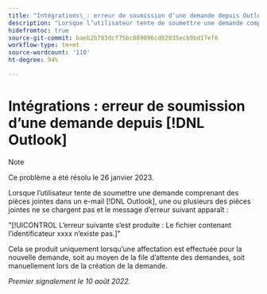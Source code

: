```yaml
---
title: "Intégrations\_: erreur de soumission d’une demande depuis Outlook"
description: "Lorsque l’utilisateur tente de soumettre une demande comprenant des pièces jointes dans un e-mail  [!DNL Outlook] , une ou plusieurs des pièces jointes ne se chargent pas et un message d’erreur apparaît."
hidefromtoc: true
source-git-commit: baeb2b783dcf75bc889096cd02035ecb9bd17ef6
workflow-type: tm+mt
source-wordcount: '110'
ht-degree: 94%

---
```



# Intégrations : erreur de soumission d’une demande depuis [!DNL Outlook]

>[!NOTE]
>
>Ce problème a été résolu le 26 janvier 2023.

Lorsque l’utilisateur tente de soumettre une demande comprenant des pièces jointes dans un e-mail [!DNL Outlook], une ou plusieurs des pièces jointes ne se chargent pas et le message d’erreur suivant apparaît :

&quot;[!UICONTROL L’erreur suivante s’est produite : Le fichier contenant l’identificateur xxxx n’existe pas.]&quot;

Cela se produit uniquement lorsqu’une affectation est effectuée pour la nouvelle demande, soit au moyen de la file d’attente des demandes, soit manuellement lors de la création de la demande.

_Premier signalement le 10 août 2022._

